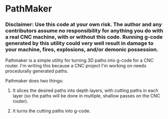 # PathMaker

### Disclaimer: Use this code at your own risk. The author and any contributors assume no responsibility for anything you do with a real CNC machine, with or without this code. Running g-code generated by this utility could very well result in damage to your machine, fires, explosions, and/or demonic possession.

Pathmaker is a simple utility for turning 3D paths into g-code for a CNC router. I'm writing this because a CNC project I'm working on needs procedurally generated paths.

Pathmaker does two things:

1. It slices the desired paths into depth layers, with cutting paths in each layer (so the paths will be done in multiple, shallow passes on the CNC router).

2. It turns the cutting paths into g-code.
